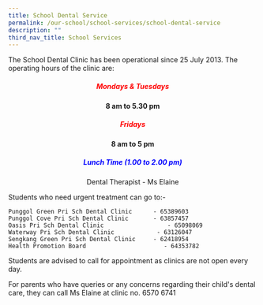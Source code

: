 ```yaml
---
title: School Dental Service
permalink: /our-school/school-services/school-dental-service
description: ""
third_nav_title: School Services
---
```

The School Dental Clinic has been operational since 25 July 2013. The operating hours of the clinic are:

<h5 style="color:red" align="center">Mondays & Tuesdays</h5>

<p style="text-align:center;"> <strong>8 am to 5.30 pm</strong></p>

<h5 style="color:red" align="center">Fridays</h5>

<p style="text-align:center;"> <strong>8 am to 5 pm</strong></p>

<h5 style="color:blue" align="center">Lunch Time (1.00 to 2.00 pm)
</h5>
					
<p style="text-align:center;">Dental Therapist - Ms Elaine
</p>


Students who need urgent treatment can go to:-  
  
```
Punggol Green Pri Sch Dental Clinic      - 65389603  
Punggol Cove Pri Sch Dental Clinic       - 63857457  
Oasis Pri Sch Dental Clinic                  - 65098069  
Waterway Pri Sch Dental Clinic            - 63126047  
Sengkang Green Pri Sch Dental Clinic     - 62418954  
Health Promotion Board                      - 64353782
```
  
  
Students are advised to call for appointment as clinics are not open every day.  
  
For parents who have queries or any concerns regarding their child's dental care, they can call Ms Elaine at clinic no. 6570 6741